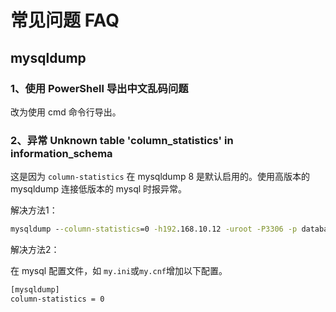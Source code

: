 
# 常见问题 FAQ

## mysqldump

### 1、使用 PowerShell 导出中文乱码问题

改为使用 cmd 命令行导出。

### 2、异常 Unknown table 'column_statistics' in information_schema

这是因为 `column-statistics` 在 mysqldump 8 是默认启用的。使用高版本的 mysqldump 连接低版本的 mysql 时报异常。

解决方法1：

``` cmd
mysqldump --column-statistics=0 -h192.168.10.12 -uroot -P3306 -p databaseName > test.sql
```

解决方法2：

在 mysql 配置文件，如 `my.ini`或`my.cnf`增加以下配置。

``` cmd
[mysqldump]
column-statistics = 0
```
